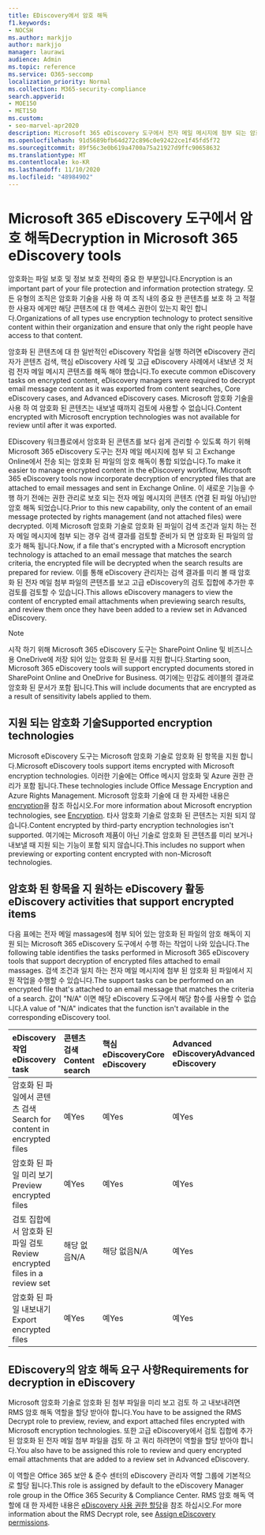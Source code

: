 ```yaml
---
title: EDiscovery에서 암호 해독
f1.keywords:
- NOCSH
ms.author: markjjo
author: markjjo
manager: laurawi
audience: Admin
ms.topic: reference
ms.service: O365-seccomp
localization_priority: Normal
ms.collection: M365-security-compliance
search.appverid:
- MOE150
- MET150
ms.custom:
- seo-marvel-apr2020
description: Microsoft 365 eDiscovery 도구에서 전자 메일 메시지에 첨부 되는 암호화 된 문서를 처리 하는 방법에 대해 알아봅니다.
ms.openlocfilehash: 91d5689bfb64d272c896c0e92422ce1f45fd5f72
ms.sourcegitcommit: 89f56c3e0b619a4700a75a21927d9ffc90658632
ms.translationtype: MT
ms.contentlocale: ko-KR
ms.lasthandoff: 11/10/2020
ms.locfileid: "48984902"
---
```

# <a name="decryption-in-microsoft-365-ediscovery-tools"></a><span data-ttu-id="cd14f-103">Microsoft 365 eDiscovery 도구에서 암호 해독</span><span class="sxs-lookup"><span data-stu-id="cd14f-103">Decryption in Microsoft 365 eDiscovery tools</span></span>

<span data-ttu-id="cd14f-104">암호화는 파일 보호 및 정보 보호 전략의 중요 한 부분입니다.</span><span class="sxs-lookup"><span data-stu-id="cd14f-104">Encryption is an important part of your file protection and information protection strategy.</span></span> <span data-ttu-id="cd14f-105">모든 유형의 조직은 암호화 기술을 사용 하 여 조직 내의 중요 한 콘텐츠를 보호 하 고 적절 한 사용자 에게만 해당 콘텐츠에 대 한 액세스 권한이 있는지 확인 합니다.</span><span class="sxs-lookup"><span data-stu-id="cd14f-105">Organizations of all types use encryption technology to protect sensitive content within their organization and ensure that only the right people have access to that content.</span></span>

<span data-ttu-id="cd14f-106">암호화 된 콘텐츠에 대 한 일반적인 eDiscovery 작업을 실행 하려면 eDiscovery 관리자가 콘텐츠 검색, 핵심 eDiscovery 사례 및 고급 eDiscovery 사례에서 내보낸 것 처럼 전자 메일 메시지 콘텐츠를 해독 해야 했습니다.</span><span class="sxs-lookup"><span data-stu-id="cd14f-106">To execute common eDiscovery tasks on encrypted content, eDiscovery managers were required to decrypt email message content as it was exported from content searches, Core eDiscovery cases, and Advanced eDiscovery cases.</span></span> <span data-ttu-id="cd14f-107">Microsoft 암호화 기술을 사용 하 여 암호화 된 콘텐츠는 내보낼 때까지 검토에 사용할 수 없습니다.</span><span class="sxs-lookup"><span data-stu-id="cd14f-107">Content encrypted with Microsoft encryption technologies was not available for review until after it was exported.</span></span>

<span data-ttu-id="cd14f-108">EDiscovery 워크플로에서 암호화 된 콘텐츠를 보다 쉽게 관리할 수 있도록 하기 위해 Microsoft 365 eDiscovery 도구는 전자 메일 메시지에 첨부 되 고 Exchange Online에서 전송 되는 암호화 된 파일의 암호 해독이 통합 되었습니다.</span><span class="sxs-lookup"><span data-stu-id="cd14f-108">To make it easier to manage encrypted content in the eDiscovery workflow, Microsoft 365 eDiscovery tools now incorporate decryption of encrypted files that are attached to email messages and sent in Exchange Online.</span></span> <span data-ttu-id="cd14f-109">이 새로운 기능을 수행 하기 전에는 권한 관리로 보호 되는 전자 메일 메시지의 콘텐츠 (연결 된 파일 아님)만 암호 해독 되었습니다.</span><span class="sxs-lookup"><span data-stu-id="cd14f-109">Prior to this new capability, only the content of an email message protected by rights management (and not attached files) were decrypted.</span></span> <span data-ttu-id="cd14f-110">이제 Microsoft 암호화 기술로 암호화 된 파일이 검색 조건과 일치 하는 전자 메일 메시지에 첨부 되는 경우 검색 결과를 검토할 준비가 되 면 암호화 된 파일의 암호가 해독 됩니다.</span><span class="sxs-lookup"><span data-stu-id="cd14f-110">Now, if a file that's encrypted with a Microsoft encryption technology is attached to an email message that matches the search criteria, the encrypted file will be decrypted when the search results are prepared for review.</span></span> <span data-ttu-id="cd14f-111">이를 통해 eDiscovery 관리자는 검색 결과를 미리 볼 때 암호화 된 전자 메일 첨부 파일의 콘텐츠를 보고 고급 eDiscovery의 검토 집합에 추가한 후 검토를 검토할 수 있습니다.</span><span class="sxs-lookup"><span data-stu-id="cd14f-111">This allows eDiscovery managers to view the content of encrypted email attachments when previewing search results, and review them once they have been added to a review set in Advanced eDiscovery.</span></span>

> [!NOTE]
> <span data-ttu-id="cd14f-112">시작 하기 위해 Microsoft 365 eDiscovery 도구는 SharePoint Online 및 비즈니스용 OneDrive에 저장 되어 있는 암호화 된 문서를 지원 합니다.</span><span class="sxs-lookup"><span data-stu-id="cd14f-112">Starting soon, Microsoft 365 eDiscovery tools will support encrypted documents stored in SharePoint Online and OneDrive for Business.</span></span> <span data-ttu-id="cd14f-113">여기에는 민감도 레이블의 결과로 암호화 된 문서가 포함 됩니다.</span><span class="sxs-lookup"><span data-stu-id="cd14f-113">This will include documents that are encrypted as a result of sensitivity labels applied to them.</span></span>

## <a name="supported-encryption-technologies"></a><span data-ttu-id="cd14f-114">지원 되는 암호화 기술</span><span class="sxs-lookup"><span data-stu-id="cd14f-114">Supported encryption technologies</span></span>

<span data-ttu-id="cd14f-115">Microsoft eDiscovery 도구는 Microsoft 암호화 기술로 암호화 된 항목을 지원 합니다.</span><span class="sxs-lookup"><span data-stu-id="cd14f-115">Microsoft eDiscovery tools support items encrypted with Microsoft encryption technologies.</span></span> <span data-ttu-id="cd14f-116">이러한 기술에는 Office 메시지 암호화 및 Azure 권한 관리가 포함 됩니다.</span><span class="sxs-lookup"><span data-stu-id="cd14f-116">These technologies include Office Message Encryption and Azure Rights Management.</span></span> <span data-ttu-id="cd14f-117">Microsoft 암호화 기술에 대 한 자세한 내용은 [encryption](encryption.md)을 참조 하십시오.</span><span class="sxs-lookup"><span data-stu-id="cd14f-117">For more information about Microsoft encryption technologies, see [Encryption](encryption.md).</span></span> <span data-ttu-id="cd14f-118">타사 암호화 기술로 암호화 된 콘텐츠는 지원 되지 않습니다.</span><span class="sxs-lookup"><span data-stu-id="cd14f-118">Content encrypted by third-party encryption technologies isn't supported.</span></span> <span data-ttu-id="cd14f-119">여기에는 Microsoft 제품이 아닌 기술로 암호화 된 콘텐츠를 미리 보거나 내보낼 때 지원 되는 기능이 포함 되지 않습니다.</span><span class="sxs-lookup"><span data-stu-id="cd14f-119">This includes no support when previewing or exporting content encrypted with non-Microsoft technologies.</span></span>

## <a name="ediscovery-activities-that-support-encrypted-items"></a><span data-ttu-id="cd14f-120">암호화 된 항목을 지 원하는 eDiscovery 활동</span><span class="sxs-lookup"><span data-stu-id="cd14f-120">eDiscovery activities that support encrypted items</span></span>

<span data-ttu-id="cd14f-121">다음 표에는 전자 메일 massages에 첨부 되어 있는 암호화 된 파일의 암호 해독이 지원 되는 Microsoft 365 eDiscovery 도구에서 수행 하는 작업이 나와 있습니다.</span><span class="sxs-lookup"><span data-stu-id="cd14f-121">The following table identifies the tasks performed in Microsoft 365 eDiscovery tools that support decryption of encrypted files attached to email massages.</span></span> <span data-ttu-id="cd14f-122">검색 조건과 일치 하는 전자 메일 메시지에 첨부 된 암호화 된 파일에서 지원 작업을 수행할 수 있습니다.</span><span class="sxs-lookup"><span data-stu-id="cd14f-122">The support tasks can be performed on an encrypted file that's attached to an email message that matches the criteria of a search.</span></span> <span data-ttu-id="cd14f-123">값이 "N/A" 이면 해당 eDiscovery 도구에서 해당 함수를 사용할 수 없습니다.</span><span class="sxs-lookup"><span data-stu-id="cd14f-123">A value of "N/A" indicates that the function isn't available in the corresponding eDiscovery tool.</span></span>

|<span data-ttu-id="cd14f-124">eDiscovery 작업</span><span class="sxs-lookup"><span data-stu-id="cd14f-124">eDiscovery task</span></span>  |<span data-ttu-id="cd14f-125">콘텐츠 검색</span><span class="sxs-lookup"><span data-stu-id="cd14f-125">Content search</span></span>  |<span data-ttu-id="cd14f-126">핵심 eDiscovery</span><span class="sxs-lookup"><span data-stu-id="cd14f-126">Core eDiscovery</span></span>  |<span data-ttu-id="cd14f-127">Advanced eDiscovery</span><span class="sxs-lookup"><span data-stu-id="cd14f-127">Advanced eDiscovery</span></span>  |
|:---------|:---------|:---------|:---------|
|<span data-ttu-id="cd14f-128">암호화 된 파일에서 콘텐츠 검색</span><span class="sxs-lookup"><span data-stu-id="cd14f-128">Search for content in encrypted files</span></span>     |<span data-ttu-id="cd14f-129">예</span><span class="sxs-lookup"><span data-stu-id="cd14f-129">Yes</span></span>      |<span data-ttu-id="cd14f-130">예</span><span class="sxs-lookup"><span data-stu-id="cd14f-130">Yes</span></span>      |<span data-ttu-id="cd14f-131">예</span><span class="sxs-lookup"><span data-stu-id="cd14f-131">Yes</span></span>      |
|<span data-ttu-id="cd14f-132">암호화 된 파일 미리 보기</span><span class="sxs-lookup"><span data-stu-id="cd14f-132">Preview encrypted files</span></span>     |<span data-ttu-id="cd14f-133">예</span><span class="sxs-lookup"><span data-stu-id="cd14f-133">Yes</span></span>      |<span data-ttu-id="cd14f-134">예</span><span class="sxs-lookup"><span data-stu-id="cd14f-134">Yes</span></span>     |<span data-ttu-id="cd14f-135">예</span><span class="sxs-lookup"><span data-stu-id="cd14f-135">Yes</span></span>       |
|<span data-ttu-id="cd14f-136">검토 집합에서 암호화 된 파일 검토</span><span class="sxs-lookup"><span data-stu-id="cd14f-136">Review encrypted files in a review set</span></span>    |<span data-ttu-id="cd14f-137">해당 없음</span><span class="sxs-lookup"><span data-stu-id="cd14f-137">N/A</span></span>      |<span data-ttu-id="cd14f-138">해당 없음</span><span class="sxs-lookup"><span data-stu-id="cd14f-138">N/A</span></span>        | <span data-ttu-id="cd14f-139">예</span><span class="sxs-lookup"><span data-stu-id="cd14f-139">Yes</span></span>        |
|<span data-ttu-id="cd14f-140">암호화 된 파일 내보내기</span><span class="sxs-lookup"><span data-stu-id="cd14f-140">Export encrypted files</span></span>    |<span data-ttu-id="cd14f-141">예</span><span class="sxs-lookup"><span data-stu-id="cd14f-141">Yes</span></span>       |<span data-ttu-id="cd14f-142">예</span><span class="sxs-lookup"><span data-stu-id="cd14f-142">Yes</span></span>  |<span data-ttu-id="cd14f-143">예</span><span class="sxs-lookup"><span data-stu-id="cd14f-143">Yes</span></span>    |

## <a name="requirements-for-decryption-in-ediscovery"></a><span data-ttu-id="cd14f-144">EDiscovery의 암호 해독 요구 사항</span><span class="sxs-lookup"><span data-stu-id="cd14f-144">Requirements for decryption in eDiscovery</span></span>

<span data-ttu-id="cd14f-145">Microsoft 암호화 기술로 암호화 된 첨부 파일을 미리 보고 검토 하 고 내보내려면 RMS 암호 해독 역할을 할당 받아야 합니다.</span><span class="sxs-lookup"><span data-stu-id="cd14f-145">You have to be assigned the RMS Decrypt role to preview, review, and export attached files encrypted with Microsoft encryption technologies.</span></span> <span data-ttu-id="cd14f-146">또한 고급 eDiscovery에서 검토 집합에 추가 된 암호화 된 전자 메일 첨부 파일을 검토 하 고 쿼리 하려면이 역할을 할당 받아야 합니다.</span><span class="sxs-lookup"><span data-stu-id="cd14f-146">You also have to be assigned this role to review and query encrypted email attachments that are added to a review set in Advanced eDiscovery.</span></span>

<span data-ttu-id="cd14f-147">이 역할은 Office 365 보안 & 준수 센터의 eDiscovery 관리자 역할 그룹에 기본적으로 할당 됩니다.</span><span class="sxs-lookup"><span data-stu-id="cd14f-147">This role is assigned by default to the eDiscovery Manager role group in the Office 365 Security & Compliance Center.</span></span> <span data-ttu-id="cd14f-148">RMS 암호 해독 역할에 대 한 자세한 내용은 [eDiscovery 사용 권한 할당](assign-ediscovery-permissions.md#rms-decrypt)을 참조 하십시오.</span><span class="sxs-lookup"><span data-stu-id="cd14f-148">For more information about the RMS Decrypt role, see [Assign eDiscovery permissions](assign-ediscovery-permissions.md#rms-decrypt).</span></span>
